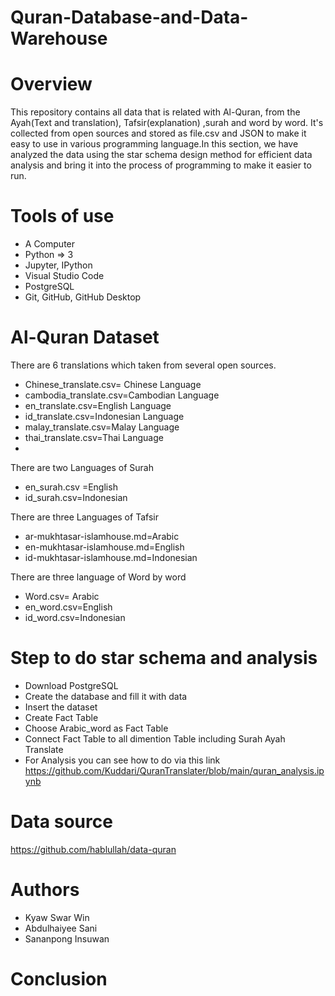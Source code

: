 # Quran-Database-and-Data-Warehouse
# Overview
This repository contains all data that is related with Al-Quran, from the Ayah(Text and translation), Tafsir(explanation) ,surah and word by word. It's collected from open sources and stored as file.csv and JSON to make it easy to use in various programming language.In this section, we have analyzed the data using the star schema design method for efficient data analysis and bring it into the process of programming to make it easier to run.
# Tools of use
- A Computer
- Python => 3
- Jupyter, IPython 
- Visual Studio Code
- PostgreSQL
- Git, GitHub, GitHub Desktop
# Al-Quran Dataset
There are 6 translations which taken from several open sources.
- Chinese_translate.csv= Chinese Language
- cambodia_translate.csv=Cambodian Language
- en_translate.csv=English Language
- id_translate.csv=Indonesian Language
- malay_translate.csv=Malay Language
- thai_translate.csv=Thai Language
- 
There are two Languages of Surah
- en_surah.csv =English
- id_surah.csv=Indonesian

There are three Languages of Tafsir
- ar-mukhtasar-islamhouse.md=Arabic
- en-mukhtasar-islamhouse.md=English
- id-mukhtasar-islamhouse.md=Indonesian

There are three language of Word by word
- Word.csv= Arabic
- en_word.csv=English
- id_word.csv=Indonesian

# Step to do star schema and analysis
- Download PostgreSQL
- Create the  database and fill it with data
- Insert the dataset
- Create Fact Table
- Choose Arabic_word as Fact Table  
- Connect Fact Table to all dimention Table including Surah Ayah Translate
- For Analysis you can see how to do  via this link https://github.com/Kuddari/QuranTranslater/blob/main/quran_analysis.ipynb

# Data source
https://github.com/hablullah/data-quran

# Authors
- Kyaw Swar Win
- Abdulhaiyee Sani
- Sananpong Insuwan

# Conclusion
